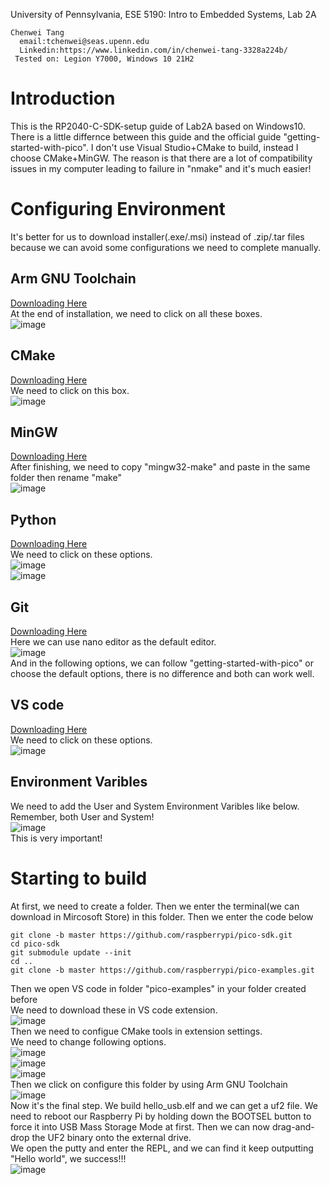 University of Pennsylvania, ESE 5190: Intro to Embedded Systems, Lab 2A
```
Chenwei Tang
  email:tchenwei@seas.upenn.edu
  Linkedin:https://www.linkedin.com/in/chenwei-tang-3328a224b/
 Tested on: Legion Y7000, Windows 10 21H2
```
# Introduction
This is the RP2040-C-SDK-setup guide of Lab2A based on Windows10. There is a little differnce between this guide and the official guide "getting-started-with-pico". 
I don't use Visual Studio+CMake to build, instead I choose CMake+MinGW. 
The reason is that there are a lot of compatibility issues in my computer leading to failure in "nmake" and it's much easier!

# Configuring Environment
It's better for us to download installer(.exe/.msi) instead of .zip/.tar files because we can avoid some configurations we need to complete manually.
## Arm GNU Toolchain 
[Downloading Here](https://developer.arm.com/downloads/-/arm-gnu-toolchain-downloads)<br>
At the end of installation, we need to click on all these boxes.<br>
![image](https://user-images.githubusercontent.com/113710845/194961079-46ba7ee4-79a4-4741-a499-337aaf0a41b8.png)<br>

## CMake
[Downloading Here](https://cmake.org/download/)<br>
We need to click on this box.<br>
![image](https://user-images.githubusercontent.com/113710845/194962583-a59a4545-2919-4b1e-8a31-2c9cf50686e0.png)

## MinGW
[Downloading Here](https://www.mingw-w64.org/)<br>
After finishing, we need to copy "mingw32-make" and paste in the same folder then rename "make"<br>
![image](https://user-images.githubusercontent.com/113710845/194963491-52d62b0d-e15c-448b-a1ec-2552fed498b3.png)

## Python
[Downloading Here](https://www.python.org/downloads/windows/)<br>
We need to click on these options.<br>
![image](https://user-images.githubusercontent.com/113710845/194964104-de46d7d6-239d-4ebc-8796-d11c24500782.png)<br>
![image](https://user-images.githubusercontent.com/113710845/194964157-2a4dd7a9-c1ae-4da7-ae1c-a8db2c017fb8.png)<br>


## Git
[Downloading Here](https://git-scm.com/download/win)<br>
Here we can use nano editor as the default editor.<br>
![image](https://user-images.githubusercontent.com/113710845/194964438-8425137c-5364-482d-925a-f0052b38ea6e.png)<br>
And in the following options, we can follow "getting-started-with-pico" or choose the default options, there is no difference and both can work well.

## VS code
[Downloading Here](https://code.visualstudio.com/)<br>
We need to click on these options.<br>
![image](https://user-images.githubusercontent.com/113710845/194965130-985a885c-61af-4d2c-bb87-b4a0a74cd38f.png)<br>

## Environment Varibles
We need to add the User and System Environment Varibles like below. Remember, both User and System!<br>
![image](https://user-images.githubusercontent.com/113710845/194966358-d881685c-085d-46e2-8fdd-d0344f98db60.png)<br>
This is very important!

# Starting to build
At first, we need to create a folder. Then we enter the terminal(we can download in Mircosoft Store) in this folder. Then we enter the code below
```
git clone -b master https://github.com/raspberrypi/pico-sdk.git
cd pico-sdk
git submodule update --init
cd ..
git clone -b master https://github.com/raspberrypi/pico-examples.git
```
Then we open VS code in folder "pico-examples" in your folder created before<br>
We need to download these in VS code extension.<br>
![image](https://user-images.githubusercontent.com/113710845/194968004-fcc4f13e-f284-468d-a79b-d9891f900e52.png)<br>
Then we need to configue CMake tools in extension settings.<br>
We need to change following options.<br>
![image](https://user-images.githubusercontent.com/113710845/194968253-26260bd8-3bc4-4e5f-83d0-47f3e9b8d3b6.png)<br>
![image](https://user-images.githubusercontent.com/113710845/194968299-591a8716-bdf2-4762-bf5d-e666168b7ff1.png)<br>
![image](https://user-images.githubusercontent.com/113710845/194968331-18fb1367-30f9-4a73-91a6-6589d413eb2e.png)<br>
Then we click on configure this folder by using Arm GNU Toolchain<br> 
![image](https://user-images.githubusercontent.com/113710845/194967561-ed155641-98f0-4b4d-8991-4add0943215d.png)<br>
Now it's the final step. We build hello_usb.elf and we can get a uf2 file. We need to reboot our Raspberry Pi by holding down the BOOTSEL button to force it into USB Mass Storage Mode at first. Then we can now drag-and-drop the UF2 binary onto the external drive.<br>
We open the putty and enter the REPL, and we can find it keep outputting "Hello world", we success!!!<br>
![image](https://user-images.githubusercontent.com/113710845/194969489-92e797e0-1a15-490a-9442-5a8c3705a55c.png)


